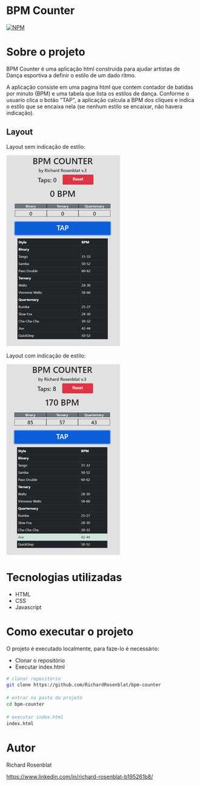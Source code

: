 # BPM Counter
[![NPM](https://img.shields.io/npm/l/react)](https://github.com/RichardRosenblat/bpm-counter/blob/main/LICENSE)

# Sobre o projeto

BPM Counter é uma aplicação html construida para ajudar artistas de Dança esportiva a definir o estilo de um dado ritmo.

A aplicação consiste em uma pagina html que contem contador de batidas por minuto (BPM) e uma tabela que lista os estilos de dança. 
Conforme o usuario clica o botão "TAP", a aplicação calcula a BPM dos cliques e indica o estilo que se encaixa nela (se nenhum estilo se encaixar, não havera indicação).

## Layout
Layout sem indicação de estilo:

![Layout1](https://github.com/RichardRosenblat/bpm-counter/blob/main/Assets/layout1.png)

Layout com indicação de estilo:

![Layout2](https://github.com/RichardRosenblat/bpm-counter/blob/main/Assets/layout2.png)

# Tecnologias utilizadas
- HTML 
- CSS 
- Javascript

# Como executar o projeto

O projeto é executado localmente, para faze-lo é necessário:
- Clonar o repositório
- Executar index.html

```bash
# clonar repositório
git clone https://github.com/RichardRosenblat/bpm-counter

# entrar na pasta do projeto
cd bpm-counter

# executar index.html
index.html
```

# Autor

Richard Rosenblat

https://www.linkedin.com/in/richard-rosenblat-b195261b8/
